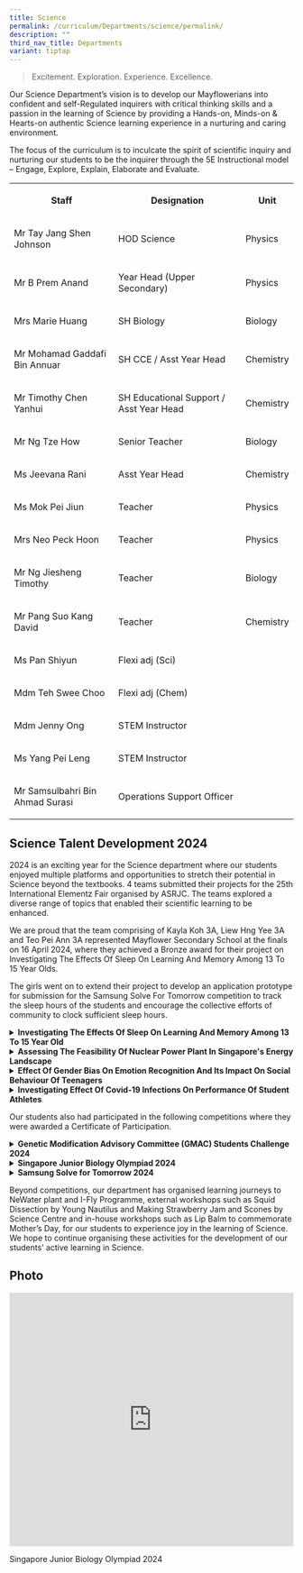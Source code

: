 ```yaml
---
title: Science
permalink: /curriculum/Departments/science/permalink/
description: ""
third_nav_title: Departments
variant: tiptap
---
```

<blockquote>
<p>Excitement. Exploration. Experience. Excellence.</p>
</blockquote>
<p>Our Science Department’s vision is to develop our Mayflowerians into confident
and self-Regulated inquirers with critical thinking skills and a passion
in the learning of Science by providing a Hands-on, Minds-on &amp; Hearts-on
authentic Science learning experience in a nurturing and caring environment.</p>
<p>The focus of the curriculum is to inculcate the spirit of scientific inquiry
and nurturing our students to be the inquirer through the 5E Instructional
model – Engage, Explore, Explain, Elaborate and Evaluate.</p>
<table style="minWidth: 75px">
<colgroup>
<col>
<col>
<col>
</colgroup>
<tbody>
<tr>
<th rowspan="1" colspan="1">
<p>Staff</p>
</th>
<th rowspan="1" colspan="1">
<p>Designation</p>
</th>
<th rowspan="1" colspan="1">
<p>Unit</p>
</th>
</tr>
<tr>
<td rowspan="1" colspan="1">
<p>Mr Tay Jang Shen Johnson</p>
</td>
<td rowspan="1" colspan="1">
<p>HOD Science</p>
</td>
<td rowspan="1" colspan="1">
<p>Physics</p>
</td>
</tr>
<tr>
<td rowspan="1" colspan="1">
<p>Mr B Prem Anand</p>
</td>
<td rowspan="1" colspan="1">
<p>Year Head (Upper Secondary)</p>
</td>
<td rowspan="1" colspan="1">
<p>Physics</p>
</td>
</tr>
<tr>
<td rowspan="1" colspan="1">
<p>Mrs Marie Huang</p>
</td>
<td rowspan="1" colspan="1">
<p>SH Biology</p>
</td>
<td rowspan="1" colspan="1">
<p>Biology</p>
</td>
</tr>
<tr>
<td rowspan="1" colspan="1">
<p>Mr Mohamad Gaddafi Bin Annuar</p>
</td>
<td rowspan="1" colspan="1">
<p>SH CCE / Asst Year Head</p>
</td>
<td rowspan="1" colspan="1">
<p>Chemistry</p>
</td>
</tr>
<tr>
<td rowspan="1" colspan="1">
<p>Mr Timothy Chen Yanhui&nbsp;</p>
</td>
<td rowspan="1" colspan="1">
<p>SH Educational Support / Asst Year Head</p>
</td>
<td rowspan="1" colspan="1">
<p>Chemistry</p>
</td>
</tr>
<tr>
<td rowspan="1" colspan="1">
<p>Mr Ng Tze How</p>
</td>
<td rowspan="1" colspan="1">
<p>Senior Teacher</p>
</td>
<td rowspan="1" colspan="1">
<p>Biology</p>
</td>
</tr>
<tr>
<td rowspan="1" colspan="1">
<p>Ms Jeevana Rani</p>
</td>
<td rowspan="1" colspan="1">
<p>Asst Year Head</p>
</td>
<td rowspan="1" colspan="1">
<p>Chemistry</p>
</td>
</tr>
<tr>
<td rowspan="1" colspan="1">
<p>Ms Mok Pei Jiun</p>
</td>
<td rowspan="1" colspan="1">
<p>Teacher</p>
</td>
<td rowspan="1" colspan="1">
<p>Physics</p>
</td>
</tr>
<tr>
<td rowspan="1" colspan="1">
<p>Mrs Neo Peck Hoon</p>
</td>
<td rowspan="1" colspan="1">
<p>Teacher</p>
</td>
<td rowspan="1" colspan="1">
<p>Physics</p>
</td>
</tr>
<tr>
<td rowspan="1" colspan="1">
<p>Mr Ng Jiesheng Timothy</p>
</td>
<td rowspan="1" colspan="1">
<p>Teacher</p>
</td>
<td rowspan="1" colspan="1">
<p>Biology</p>
</td>
</tr>
<tr>
<td rowspan="1" colspan="1">
<p>Mr Pang Suo Kang David</p>
</td>
<td rowspan="1" colspan="1">
<p>Teacher</p>
</td>
<td rowspan="1" colspan="1">
<p>Chemistry</p>
</td>
</tr>
<tr>
<td rowspan="1" colspan="1">
<p>Ms Pan Shiyun</p>
</td>
<td rowspan="1" colspan="1">
<p>Flexi adj (Sci)&nbsp;&nbsp;&nbsp;&nbsp;&nbsp;&nbsp;&nbsp;&nbsp;&nbsp;&nbsp;&nbsp;&nbsp;&nbsp;&nbsp;&nbsp;&nbsp;&nbsp;&nbsp;&nbsp;&nbsp;</p>
</td>
<td rowspan="1" colspan="1">
<p></p>
</td>
</tr>
<tr>
<td rowspan="1" colspan="1">
<p>Mdm Teh Swee Choo</p>
</td>
<td rowspan="1" colspan="1">
<p>Flexi adj (Chem)</p>
</td>
<td rowspan="1" colspan="1">
<p></p>
</td>
</tr>
<tr>
<td rowspan="1" colspan="1">
<p>Mdm Jenny Ong</p>
</td>
<td rowspan="1" colspan="1">
<p>STEM Instructor</p>
</td>
<td rowspan="1" colspan="1">
<p></p>
</td>
</tr>
<tr>
<td rowspan="1" colspan="1">
<p>Ms Yang Pei Leng</p>
</td>
<td rowspan="1" colspan="1">
<p>STEM Instructor</p>
</td>
<td rowspan="1" colspan="1">
<p></p>
</td>
</tr>
<tr>
<td rowspan="1" colspan="1">
<p>Mr Samsulbahri Bin Ahmad Surasi</p>
</td>
<td rowspan="1" colspan="1">
<p>Operations Support Officer</p>
</td>
<td rowspan="1" colspan="1">
<p></p>
</td>
</tr>
</tbody>
</table>
<h2>Science Talent Development 2024</h2>
<p></p>
<p>2024 is an exciting year for the Science department where our students
enjoyed multiple platforms and opportunities to stretch their potential
in Science beyond the textbooks. 4 teams submitted their projects for the
25th International Elementz Fair organised by ASRJC. The teams explored
a diverse range of topics that enabled their scientific learning to be
enhanced.</p>
<p>We are proud that the team comprising of Kayla Koh 3A, Liew Hng Yee 3A
and Teo Pei Ann 3A represented Mayflower Secondary School at the finals
on 16 April 2024, where they achieved a Bronze award for their project
on Investigating The Effects Of Sleep On Learning And Memory Among 13 To
15 Year Olds.</p>
<p>The girls went on to extend their project to develop an application prototype
for submission for the Samsung Solve For Tomorrow competition to track
the sleep hours of the students and encourage the collective efforts of
community to clock sufficient sleep hours.</p>
<div data-type="detailGroup" class="isomer-accordion isomer-accordion-white">
<details class="isomer-details">
<summary><strong>Investigating The Effects Of Sleep On Learning And Memory Among 13 To 15 Year Old</strong>
</summary>
<div data-type="detailsContent" class="isomer-details-content">
<ul data-tight="true" class="tight">
<li>
<p>3A Kayla Koh Yan Tang</p>
</li>
<li>
<p>3A Teo Pei Ann</p>
</li>
<li>
<p>3A Liew Hng Yee</p>
</li>
</ul>
</div>
</details>
<details class="isomer-details">
<summary><strong>Assessing The Feasibility Of Nuclear Power Plant In Singapore's Energy Landscape</strong>
</summary>
<div data-type="detailsContent" class="isomer-details-content">
<ul data-tight="true" class="tight">
<li>
<p>3I Claudia Phua Xin Er</p>
</li>
<li>
<p>3I Kher Pei Xuan</p>
</li>
<li>
<p>3I Zamir Zamirudin</p>
</li>
<li>
<p>3J Teo Yu Han</p>
</li>
</ul>
</div>
</details>
<details class="isomer-details">
<summary><strong>Effect Of Gender Bias On Emotion Recognition And Its Impact On Social Behaviour Of Teenagers</strong>
</summary>
<div data-type="detailsContent" class="isomer-details-content">
<ul data-tight="true" class="tight">
<li>
<p>3A Cloe Angel Chua Shanen</p>
</li>
<li>
<p>3A Lim Yu Xuan</p>
</li>
<li>
<p>3I Ajith Devika</p>
</li>
<li>
<p>3J Er En Ying Lorynn</p>
</li>
</ul>
</div>
</details>
<details class="isomer-details">
<summary><strong>Investigating Effect Of Covid-19 Infections On Performance Of Student Athletes</strong>
</summary>
<div data-type="detailsContent" class="isomer-details-content">
<ul data-tight="true" class="tight">
<li>
<p>3D Charlotte Teong</p>
</li>
<li>
<p>3E Ng Mei Wei Nathalia Udaundo</p>
</li>
<li>
<p>3I Bekesi Rylee Sarah</p>
</li>
<li>
<p>3I Glairys Teo Gexuan</p>
</li>
<li>
<p>3I Xylia Tan Sin Nga</p>
</li>
</ul>
</div>
</details>
</div>
<p>Our students also had participated in the following competitions where
they were awarded a Certificate of Participation.</p>
<div data-type="detailGroup" class="isomer-accordion isomer-accordion-white">
<details class="isomer-details">
<summary><strong>Genetic Modification Advisory Committee (GMAC) Students Challenge 2024</strong>
</summary>
<div data-type="detailsContent" class="isomer-details-content">
<ul data-tight="true" class="tight">
<li>
<p>3I Chan Rui Yi</p>
</li>
<li>
<p>3I Kher Pei Xuan</p>
</li>
<li>
<p>3J Lee Xin Ting</p>
</li>
<li>
<p>3J Lai Yu Shan</p>
</li>
</ul>
</div>
</details>
<details class="isomer-details">
<summary><strong>Singapore Junior Biology Olympiad 2024</strong>
</summary>
<div data-type="detailsContent" class="isomer-details-content">
<ul data-tight="true" class="tight">
<li>
<p>3A Cloe Angel Chua Shanen</p>
</li>
<li>
<p>3A Teo Pei Ann</p>
</li>
<li>
<p>3A Tyvia Teo Kai Wen</p>
</li>
<li>
<p>3A Lek Li Ying Bernice</p>
</li>
<li>
<p>3I Bekesi Rylee Sarah</p>
</li>
<li>
<p>3I Chan Rui Yi</p>
</li>
<li>
<p>3J Ong Qian Yi</p>
</li>
<li>
<p>3J Er En Ying Lorynn</p>
</li>
<li>
<p>3J Kakulapati Anwita</p>
</li>
</ul>
</div>
</details>
<details class="isomer-details">
<summary><strong>Samsung Solve for Tomorrow 2024</strong>
</summary>
<div data-type="detailsContent" class="isomer-details-content">
<ul data-tight="true" class="tight">
<li>
<p>3A Kayla Koh</p>
</li>
<li>
<p>3A Liew Hng Yee</p>
</li>
<li>
<p>3A Lu Kaixin Tiara</p>
</li>
<li>
<p>3A Pay Wan Qing</p>
</li>
<li>
<p>3A Teo Pei Ann</p>
</li>
<li>
<p>3I Fan Zicheng</p>
</li>
<li>
<p>3I Gabriel Ng Eu Gene</p>
</li>
<li>
<p>3I Jiang Yuanhe</p>
</li>
<li>
<p>3I Ng Jeyrome</p>
</li>
<li>
<p>3J Teo Yuhan</p>
</li>
<li>
<p>3J Venkatesh Nishitha</p>
</li>
</ul>
</div>
</details>
</div>
<p>Beyond competitions, our department has organised learning journeys to
NeWater plant and I-Fly Programme, external workshops such as Squid Dissection
by Young Nautilus and Making Strawberry Jam and Scones by Science Centre
and in-house workshops such as Lip Balm to commemorate Mother’s Day, for
our students to experience joy in the learning of Science. We hope to continue
organising these activities for the development of our students’ active
learning in Science.</p>
<h2>Photo</h2>
<div class="iframe-wrapper">
<iframe height="450" width="100%" allowfullscreen="true" frameborder="0" src="https://docs.google.com/presentation/d/e/2PACX-1vSXBHmIV_uqIBMrtKf404aVjr1u9TeQDR_1Ts8erj4cdud_bLA1_IM-_EY0nBiDFiZH2GPDxcbVuld9/embed?start=true&amp;loop=true&amp;delayms=3000"></iframe>
</div>
<p>Singapore Junior Biology Olympiad 2024</p>